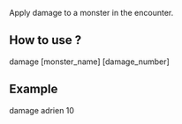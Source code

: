 Apply damage to a monster in the encounter.

## How to use ?

damage [monster_name] [damage_number]

## Example

damage adrien 10
